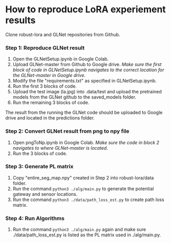 # How to reproduce LoRA experiement results 

Clone robust-lora and GLNet repositories from Github.

### Step 1: Reproduce GLNet result 

1. Open the GLNetSetup.ipynb in Google Colab.
2. Upload GLNet-master from Github to Google drive. *Make sure the first block of code in GLNetSetup.ipynb navigates to the correct location for the GLNet-master in Google drive.*
3. Modify the file "requirements.txt" as specified in GLNetSetup.ipynb.
4. Run the first 3 blocks of code.
5. Upload the test image (la.jpg) into .data/test and upload the pretrained models from the GLNet github to the saved_models folder. 
6. Run the remaining 3 blocks of code.

The result from the running the GLNet code should be uploaded to Google drive and located in the predictions folder. 

### Step 2: Convert GLNet result from png to npy file 

1. Open pngToNp.ipynb in Google Colab. *Make sure the code in block 2 navigates to where GLNet-master is located.*
2. Run the 3 blocks of code.

### Step 3: Generate PL matrix 

1. Copy "entire_seg_map.npy" created in Step 2 into robust-lora/data folder. 
2. Run the command `python3 ./alg/main.py` to generate the potential gateway and sensor locations.
3. Run the command `python3 ./data/path_loss_est.py` to create path loss matrix. 

### Step 4: Run Algorithms 

1. Run the command `python3 ./alg/main.py` again and make sure ./data/path_loss_est.py is listed as the PL matrix used in ./alg/main.py. 





